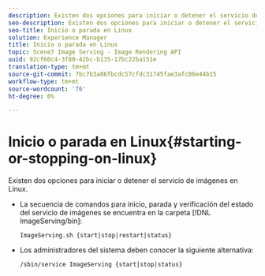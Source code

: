 ```yaml
---
description: Existen dos opciones para iniciar o detener el servicio de imágenes en Linux.
seo-description: Existen dos opciones para iniciar o detener el servicio de imágenes en Linux.
seo-title: Inicio o parada en Linux
solution: Experience Manager
title: Inicio o parada en Linux
topic: Scene7 Image Serving - Image Rendering API
uuid: 92cf60c4-3f80-42bc-b135-17bc22ba151e
translation-type: tm+mt
source-git-commit: 7bc7b3a86fbcdc57cfdc31745fae3afc06e44b15
workflow-type: tm+mt
source-wordcount: '76'
ht-degree: 0%

---
```



# Inicio o parada en Linux{#starting-or-stopping-on-linux}

Existen dos opciones para iniciar o detener el servicio de imágenes en Linux.

* La secuencia de comandos para inicio, parada y verificación del estado del servicio de imágenes se encuentra en la carpeta [!DNL ImageServing/bin]:

   `ImageServing.sh {start|stop|restart|status}`
* Los administradores del sistema deben conocer la siguiente alternativa:

   `/sbin/service ImageServing {start|stop|status}`
